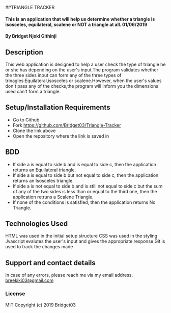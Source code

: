 ##TRIANGLE TRACKER
#### This is an application that will help us determine whether a triangle is isosceles, equilateral, scalene or NOT a triangle at all. 01/06/2019
#### By Bridget Njoki Githinji
## Description
This web application is designed to help a user check the type of triangle he or she has depending on the user's input.The program validates whether the three sides input can form any of the three types of trinagles:Equilateral,isosceles or scalene.However, when the user's values don't pass any of the checks,the program will inform you the dimensions used can't form a triangle.
## Setup/Installation Requirements
* Go to Github 
* Fork https://github.com/Bridget03/Triangle-Tracker
* Clone the link above
* Open the repository where the link is saved in
## BDD
* If side a is equal to side b and is equal to side c, then the application returns an Equilateral triangle.
* If side a is equal to side b but not equal to side c, then the application returns an Isosceles triangle.
* If side a is not equal to side b and is still not equal to side c but the sum of any of the two sides is less than or equal to the third one, then the application retruns a Scalene Triangle. 
* If none of the conditions is satisfied, then the application returns No Triangle.
## Technologies Used
HTML was used in the initial setup structure
CSS was used in the styling
Jvascript evalutes the user's input and gives the appropriate response
Git is used to track the changes made
## Support and contact details
In case of any errors, please reach me via my email address, breekiki03@gmail.com

### License
MIT Copyright (c) 2019 
Bridget03
